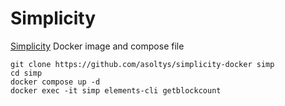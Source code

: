 # Simplicity

[Simplicity](https://github.com/BlockstreamResearch/simplicity/) Docker image and compose file

    git clone https://github.com/asoltys/simplicity-docker simp
    cd simp
    docker compose up -d
    docker exec -it simp elements-cli getblockcount
